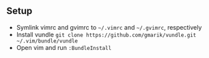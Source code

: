 ## Setup
- Symlink vimrc and gvimrc to `~/.vimrc` and `~/.gvimrc`, respectively
- Install vundle `git clone https://github.com/gmarik/vundle.git ~/.vim/bundle/vundle`
- Open vim and run `:BundleInstall`

